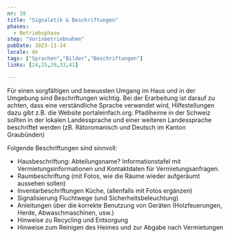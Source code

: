 ```yaml
---
nr: 39
title: "Signaletik & Beschriftungen"
phases:
  - Betriebsphase
step: "Vorinbetriebnahme"
pubDate: 2023-11-24
locale: de
tags: ["Sprachen","Bilder","Beschriftungen"]
links: [24,25,29,33,41]

---
```


Für einen sorgfältigen und bewussten Umgang im Haus und in der Umgebung sind Beschriftungen wichtig. Bei der Erarbeitung ist darauf zu achten, dass eine verständliche Sprache verwendet wird, Hilfestellungen dazu gibt z.B. die Website portaleinfach.org. Pfadiheime in der Schweiz sollten in der lokalen Landessprache und einer weiteren Landessprache beschriftet werden (zB. Rätoromanisch und Deutsch im Kanton Graubünden)

Folgende Beschriftungen sind sinnvoll:

- Hausbeschriftung: Abteilungsname? Informationstafel mit Vermietungsinformationen und Kontaktdaten für Vermietungsanfragen.
- Raumbeschriftung (mit Fotos, wie die Räume wieder aufgeräumt aussehen sollen)
- Inventarbeschriftungen Küche, (allenfalls mit Fotos ergänzen)
- Signalisierung Fluchtwege (und Sicherheitsbeleuchtung)
- Anleitungen über die korrekte Benutzung von Geräten (Holzfeuerungen, Herde, Abwaschmaschinen, usw.)
- Hinweise zu Recycling und Entsorgung
- Hinweise zum Reinigen des Heimes und zur Abgabe nach Vermietungen
